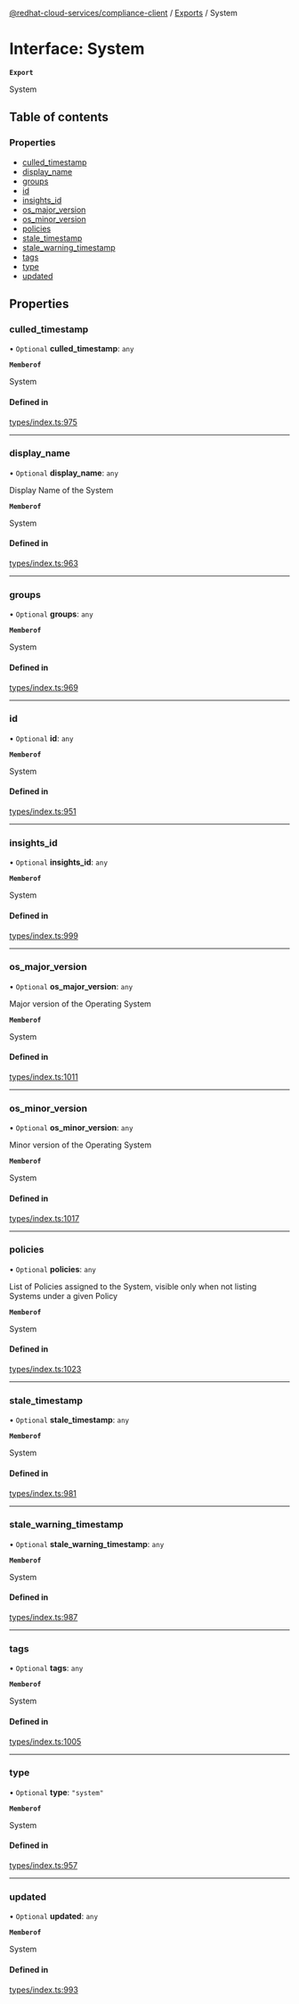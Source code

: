 [@redhat-cloud-services/compliance-client](../README.md) / [Exports](../modules.md) / System

# Interface: System

**`Export`**

System

## Table of contents

### Properties

- [culled\_timestamp](System.md#culled_timestamp)
- [display\_name](System.md#display_name)
- [groups](System.md#groups)
- [id](System.md#id)
- [insights\_id](System.md#insights_id)
- [os\_major\_version](System.md#os_major_version)
- [os\_minor\_version](System.md#os_minor_version)
- [policies](System.md#policies)
- [stale\_timestamp](System.md#stale_timestamp)
- [stale\_warning\_timestamp](System.md#stale_warning_timestamp)
- [tags](System.md#tags)
- [type](System.md#type)
- [updated](System.md#updated)

## Properties

### culled\_timestamp

• `Optional` **culled\_timestamp**: `any`

**`Memberof`**

System

#### Defined in

[types/index.ts:975](https://github.com/RedHatInsights/javascript-clients/blob/main/packages/compliance/types/index.ts#L975)

___

### display\_name

• `Optional` **display\_name**: `any`

Display Name of the System

**`Memberof`**

System

#### Defined in

[types/index.ts:963](https://github.com/RedHatInsights/javascript-clients/blob/main/packages/compliance/types/index.ts#L963)

___

### groups

• `Optional` **groups**: `any`

**`Memberof`**

System

#### Defined in

[types/index.ts:969](https://github.com/RedHatInsights/javascript-clients/blob/main/packages/compliance/types/index.ts#L969)

___

### id

• `Optional` **id**: `any`

**`Memberof`**

System

#### Defined in

[types/index.ts:951](https://github.com/RedHatInsights/javascript-clients/blob/main/packages/compliance/types/index.ts#L951)

___

### insights\_id

• `Optional` **insights\_id**: `any`

**`Memberof`**

System

#### Defined in

[types/index.ts:999](https://github.com/RedHatInsights/javascript-clients/blob/main/packages/compliance/types/index.ts#L999)

___

### os\_major\_version

• `Optional` **os\_major\_version**: `any`

Major version of the Operating System

**`Memberof`**

System

#### Defined in

[types/index.ts:1011](https://github.com/RedHatInsights/javascript-clients/blob/main/packages/compliance/types/index.ts#L1011)

___

### os\_minor\_version

• `Optional` **os\_minor\_version**: `any`

Minor version of the Operating System

**`Memberof`**

System

#### Defined in

[types/index.ts:1017](https://github.com/RedHatInsights/javascript-clients/blob/main/packages/compliance/types/index.ts#L1017)

___

### policies

• `Optional` **policies**: `any`

List of Policies assigned to the System, visible only when not listing Systems under a given Policy

**`Memberof`**

System

#### Defined in

[types/index.ts:1023](https://github.com/RedHatInsights/javascript-clients/blob/main/packages/compliance/types/index.ts#L1023)

___

### stale\_timestamp

• `Optional` **stale\_timestamp**: `any`

**`Memberof`**

System

#### Defined in

[types/index.ts:981](https://github.com/RedHatInsights/javascript-clients/blob/main/packages/compliance/types/index.ts#L981)

___

### stale\_warning\_timestamp

• `Optional` **stale\_warning\_timestamp**: `any`

**`Memberof`**

System

#### Defined in

[types/index.ts:987](https://github.com/RedHatInsights/javascript-clients/blob/main/packages/compliance/types/index.ts#L987)

___

### tags

• `Optional` **tags**: `any`

**`Memberof`**

System

#### Defined in

[types/index.ts:1005](https://github.com/RedHatInsights/javascript-clients/blob/main/packages/compliance/types/index.ts#L1005)

___

### type

• `Optional` **type**: ``"system"``

**`Memberof`**

System

#### Defined in

[types/index.ts:957](https://github.com/RedHatInsights/javascript-clients/blob/main/packages/compliance/types/index.ts#L957)

___

### updated

• `Optional` **updated**: `any`

**`Memberof`**

System

#### Defined in

[types/index.ts:993](https://github.com/RedHatInsights/javascript-clients/blob/main/packages/compliance/types/index.ts#L993)
